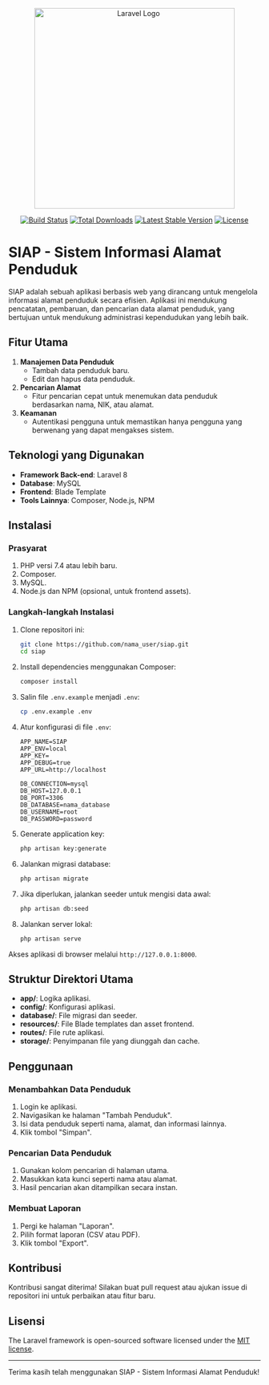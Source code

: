 <p align="center"><a href="https://laravel.com" target="_blank"><img src="https://raw.githubusercontent.com/laravel/art/master/logo-lockup/5%20SVG/2%20CMYK/1%20Full%20Color/laravel-logolockup-cmyk-red.svg" width="400" alt="Laravel Logo"></a></p>

<p align="center">
<a href="https://github.com/laravel/framework/actions"><img src="https://github.com/laravel/framework/workflows/tests/badge.svg" alt="Build Status"></a>
<a href="https://packagist.org/packages/laravel/framework"><img src="https://img.shields.io/packagist/dt/laravel/framework" alt="Total Downloads"></a>
<a href="https://packagist.org/packages/laravel/framework"><img src="https://img.shields.io/packagist/v/laravel/framework" alt="Latest Stable Version"></a>
<a href="https://packagist.org/packages/laravel/framework"><img src="https://img.shields.io/packagist/l/laravel/framework" alt="License"></a>
</p>


# SIAP - Sistem Informasi Alamat Penduduk

SIAP adalah sebuah aplikasi berbasis web yang dirancang untuk mengelola informasi alamat penduduk secara efisien. Aplikasi ini mendukung pencatatan, pembaruan, dan pencarian data alamat penduduk, yang bertujuan untuk mendukung administrasi kependudukan yang lebih baik.

## Fitur Utama

1. **Manajemen Data Penduduk**
   - Tambah data penduduk baru.
   - Edit dan hapus data penduduk.
2. **Pencarian Alamat**
   - Fitur pencarian cepat untuk menemukan data penduduk berdasarkan nama, NIK, atau alamat.
3. **Keamanan**
   - Autentikasi pengguna untuk memastikan hanya pengguna yang berwenang yang dapat mengakses sistem.

## Teknologi yang Digunakan

- **Framework Back-end**: Laravel 8
- **Database**: MySQL
- **Frontend**: Blade Template
- **Tools Lainnya**: Composer, Node.js, NPM

## Instalasi

### Prasyarat

1. PHP versi 7.4 atau lebih baru.
2. Composer.
3. MySQL.
4. Node.js dan NPM (opsional, untuk frontend assets).

### Langkah-langkah Instalasi

1. Clone repositori ini:
   ```bash
   git clone https://github.com/nama_user/siap.git
   cd siap
   ```

2. Install dependencies menggunakan Composer:
   ```bash
   composer install
   ```

3. Salin file `.env.example` menjadi `.env`:
   ```bash
   cp .env.example .env
   ```

4. Atur konfigurasi di file `.env`:
   ```env
   APP_NAME=SIAP
   APP_ENV=local
   APP_KEY=
   APP_DEBUG=true
   APP_URL=http://localhost

   DB_CONNECTION=mysql
   DB_HOST=127.0.0.1
   DB_PORT=3306
   DB_DATABASE=nama_database
   DB_USERNAME=root
   DB_PASSWORD=password
   ```

5. Generate application key:
   ```bash
   php artisan key:generate
   ```

6. Jalankan migrasi database:
   ```bash
   php artisan migrate
   ```

7. Jika diperlukan, jalankan seeder untuk mengisi data awal:
   ```bash
   php artisan db:seed
   ```

8. Jalankan server lokal:
   ```bash
   php artisan serve
   ```

Akses aplikasi di browser melalui `http://127.0.0.1:8000`.

## Struktur Direktori Utama

- **app/**: Logika aplikasi.
- **config/**: Konfigurasi aplikasi.
- **database/**: File migrasi dan seeder.
- **resources/**: File Blade templates dan asset frontend.
- **routes/**: File rute aplikasi.
- **storage/**: Penyimpanan file yang diunggah dan cache.

## Penggunaan

### Menambahkan Data Penduduk
1. Login ke aplikasi.
2. Navigasikan ke halaman "Tambah Penduduk".
3. Isi data penduduk seperti nama, alamat, dan informasi lainnya.
4. Klik tombol "Simpan".

### Pencarian Data Penduduk
1. Gunakan kolom pencarian di halaman utama.
2. Masukkan kata kunci seperti nama atau alamat.
3. Hasil pencarian akan ditampilkan secara instan.

### Membuat Laporan
1. Pergi ke halaman "Laporan".
2. Pilih format laporan (CSV atau PDF).
3. Klik tombol "Export".

## Kontribusi

Kontribusi sangat diterima! Silakan buat pull request atau ajukan issue di repositori ini untuk perbaikan atau fitur baru.

## Lisensi
The Laravel framework is open-sourced software licensed under the [MIT license](https://opensource.org/licenses/MIT).

---

Terima kasih telah menggunakan SIAP - Sistem Informasi Alamat Penduduk!

